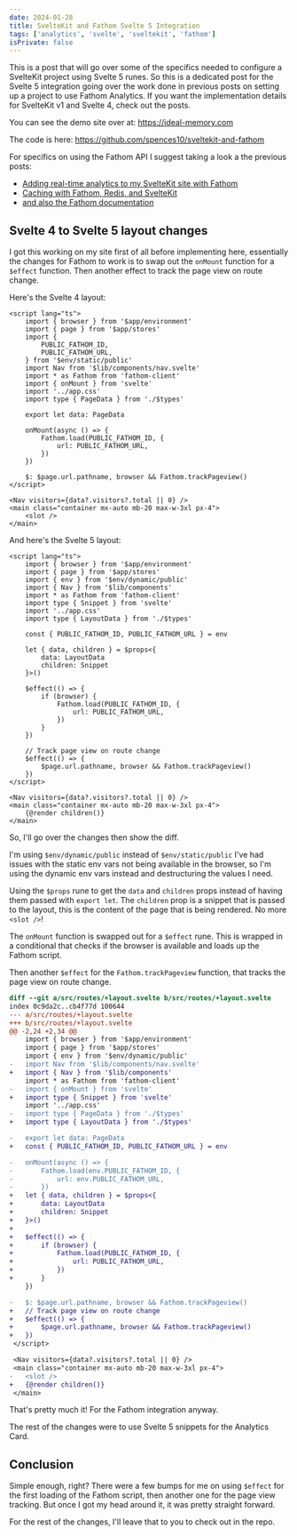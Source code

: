 ```yaml
---
date: 2024-01-28
title: SvelteKit and Fathom Svelte 5 Integration
tags: ['analytics', 'svelte', 'sveltekit', 'fathom']
isPrivate: false
---
```


This is a post that will go over some of the specifics needed to
configure a SvelteKit project using Svelte 5 runes. So this is a
dedicated post for the Svelte 5 integration going over the work done
in previous posts on setting up a project to use Fathom Analytics. If
you want the implementation details for SvelteKit v1 and Svelte 4,
check out the posts.

You can see the demo site over at: https://ideal-memory.com

The code is here: https://github.com/spences10/sveltekit-and-fathom

For specifics on using the Fathom API I suggest taking a look a the
previous posts:

- [Adding real-time analytics to my SvelteKit site with Fathom](https://scottspence.com/posts/caching-with-fathom-redis-and-sveltekit)
- [Caching with Fathom, Redis, and SvelteKit](https://scottspence.com/posts/adding-real-time-analytics-to-my-sveltekit-site-with-fathom)
- [and also the Fathom documentation](https://usefathom.com/api)

## Svelte 4 to Svelte 5 layout changes

I got this working on my site first of all before implementing here,
essentially the changes for Fathom to work is to swap out the
`onMount` function for a `$effect` function. Then another effect to
track the page view on route change.

Here's the Svelte 4 layout:

```svelte
<script lang="ts">
	import { browser } from '$app/environment'
	import { page } from '$app/stores'
	import {
		PUBLIC_FATHOM_ID,
		PUBLIC_FATHOM_URL,
	} from '$env/static/public'
	import Nav from '$lib/components/nav.svelte'
	import * as Fathom from 'fathom-client'
	import { onMount } from 'svelte'
	import '../app.css'
	import type { PageData } from './$types'

	export let data: PageData

	onMount(async () => {
		Fathom.load(PUBLIC_FATHOM_ID, {
			url: PUBLIC_FATHOM_URL,
		})
	})

	$: $page.url.pathname, browser && Fathom.trackPageview()
</script>

<Nav visitors={data?.visitors?.total || 0} />
<main class="container mx-auto mb-20 max-w-3xl px-4">
	<slot />
</main>
```

And here's the Svelte 5 layout:

```svelte
<script lang="ts">
	import { browser } from '$app/environment'
	import { page } from '$app/stores'
	import { env } from '$env/dynamic/public'
	import { Nav } from '$lib/components'
	import * as Fathom from 'fathom-client'
	import type { Snippet } from 'svelte'
	import '../app.css'
	import type { LayoutData } from './$types'

	const { PUBLIC_FATHOM_ID, PUBLIC_FATHOM_URL } = env

	let { data, children } = $props<{
		data: LayoutData
		children: Snippet
	}>()

	$effect(() => {
		if (browser) {
			Fathom.load(PUBLIC_FATHOM_ID, {
				url: PUBLIC_FATHOM_URL,
			})
		}
	})

	// Track page view on route change
	$effect(() => {
		$page.url.pathname, browser && Fathom.trackPageview()
	})
</script>

<Nav visitors={data?.visitors?.total || 0} />
<main class="container mx-auto mb-20 max-w-3xl px-4">
	{@render children()}
</main>
```

So, I'll go over the changes then show the diff.

I'm using `$env/dynamic/public` instead of `$env/static/public` I've
had issues with the static env vars not being available in the
browser, so I'm using the dynamic env vars instead and destructuring
the values I need.

Using the `$props` rune to get the `data` and `children` props instead
of having them passed with `export let`. The `children` prop is a
snippet that is passed to the layout, this is the content of the page
that is being rendered. No more `<slot />`!

The `onMount` function is swapped out for a `$effect` rune. This is
wrapped in a conditional that checks if the browser is available and
loads up the Fathom script.

Then another `$effect` for the `Fathom.trackPageview` function, that
tracks the page view on route change.

```diff
diff --git a/src/routes/+layout.svelte b/src/routes/+layout.svelte
index 0c9da2c..cb4f77d 100644
--- a/src/routes/+layout.svelte
+++ b/src/routes/+layout.svelte
@@ -2,24 +2,34 @@
 	import { browser } from '$app/environment'
 	import { page } from '$app/stores'
 	import { env } from '$env/dynamic/public'
-	import Nav from '$lib/components/nav.svelte'
+	import { Nav } from '$lib/components'
 	import * as Fathom from 'fathom-client'
-	import { onMount } from 'svelte'
+	import type { Snippet } from 'svelte'
 	import '../app.css'
-	import type { PageData } from './$types'
+	import type { LayoutData } from './$types'

-	export let data: PageData
+	const { PUBLIC_FATHOM_ID, PUBLIC_FATHOM_URL } = env

-	onMount(async () => {
-		Fathom.load(env.PUBLIC_FATHOM_ID, {
-			url: env.PUBLIC_FATHOM_URL,
-		})
+	let { data, children } = $props<{
+		data: LayoutData
+		children: Snippet
+	}>()
+
+	$effect(() => {
+		if (browser) {
+			Fathom.load(PUBLIC_FATHOM_ID, {
+				url: PUBLIC_FATHOM_URL,
+			})
+		}
 	})

-	$: $page.url.pathname, browser && Fathom.trackPageview()
+	// Track page view on route change
+	$effect(() => {
+		$page.url.pathname, browser && Fathom.trackPageview()
+	})
 </script>

 <Nav visitors={data?.visitors?.total || 0} />
 <main class="container mx-auto mb-20 max-w-3xl px-4">
-	<slot />
+	{@render children()}
 </main>
```

That's pretty much it! For the Fathom integration anyway.

The rest of the changes were to use Svelte 5 snippets for the
Analytics Card.

## Conclusion

Simple enough, right? There were a few bumps for me on using `$effect`
for the first loading of the Fathom script, then another one for the
page view tracking. But once I got my head around it, it was pretty
straight forward.

For the rest of the changes, I'll leave that to you to check out in
the repo.
